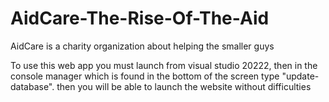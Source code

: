 # AidCare-The-Rise-Of-The-Aid
AidCare is a charity organization about helping the smaller guys

To use this web app you must launch from visual studio 20222, then in the console manager which is found in the bottom of the screen type "update-database". then you will be able to launch the website without difficulties

